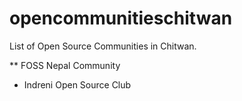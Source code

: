 # opencommunitieschitwan
List of Open Source Communities in Chitwan.

** FOSS Nepal Community

* Indreni Open Source Club
